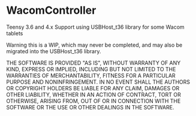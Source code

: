 # WacomController
 Teensy 3.6 and 4.x Support using USBHost_t36 library for some Wacom tablets

Warning this is a WIP, which may never be completed, and may also be migrated into the USBHost_t36 library.

THE SOFTWARE IS PROVIDED "AS IS", WITHOUT WARRANTY OF ANY KIND, EXPRESS OR
IMPLIED, INCLUDING BUT NOT LIMITED TO THE WARRANTIES OF MERCHANTABILITY,
FITNESS FOR A PARTICULAR PURPOSE AND NONINFRINGEMENT. IN NO EVENT SHALL THE
AUTHORS OR COPYRIGHT HOLDERS BE LIABLE FOR ANY CLAIM, DAMAGES OR OTHER
LIABILITY, WHETHER IN AN ACTION OF CONTRACT, TORT OR OTHERWISE, ARISING FROM,
OUT OF OR IN CONNECTION WITH THE SOFTWARE OR THE USE OR OTHER DEALINGS IN THE
SOFTWARE.